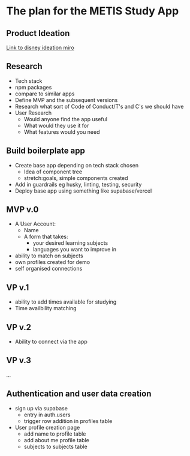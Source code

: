 # The plan for the METIS Study App

## Product Ideation

[Link to disney ideation miro](https://miro.com/app/board/uXjVLbnZvJU=/?moveToWidget=3458764600826980667&cot=14)

## Research

- Tech stack
- npm packages
- compare to similar apps
- Define MVP and the subsequent versions
- Research what sort of Code of Conduct/T's and C's we should have
- User Research
  - Would anyone find the app useful
  - What would they use it for
  - What features would you need

## Build boilerplate app

- Create base app depending on tech stack chosen
  - Idea of component tree
  - stretch:goals, simple components created
- Add in guardrails eg husky, linting, testing, security
- Deploy base app using something like supabase/vercel

## MVP v.0

- A User Account:
  - Name
  - A form that takes:
    - your desired learning subjects
    - languages you want to improve in
- ability to match on subjects
- own profiles created for demo
- self organised connections

## VP v.1

- ability to add times available for studying
- Time availbility matching

## VP v.2

- Ability to connect via the app

## VP v.3

...

## Authentication and user data creation

- sign up via supabase
  - entry in auth.users
  - trigger row addition in profiles table
- User profile creation page
  - add name to profile table
  - add about me profile table
  - subjects to subjects table
